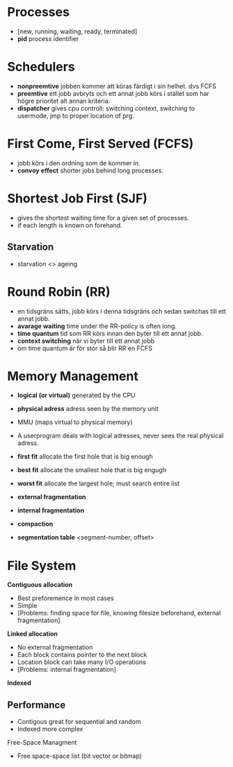 Processes
=========
* [new, running, waiting, ready, terminated]
* **pid** process identifier 

Schedulers 
===========
* **nonpreemtive** jobben kommer att köras färdigt i sin helhet. dvs FCFS
* **preemtive** ett jobb avbryts och ett annat jobb körs i stället som har högre prioritet alt annan kriteria. 
* **dispatcher** gives cpu controll: switching context, switching to usermode, jmp to proper location of prg. 

First Come, First Served (FCFS)
===============================
* jobb körs i den ordning som de kommer in. 
* **convoy effect** shorter jobs behind long processes. 

Shortest Job First (SJF) 
========================
* gives the shortest waiting time for a given set of processes. 
* if each length is known on forehand. 

Starvation 
----------
* starvation <> ageing 


Round Robin (RR)
================
* en tidsgräns sätts, jobb körs i denna tidsgräns och sedan switchas till ett annat jobb. 
* **avarage waiting** time under the RR-policy is often long. 
* **time quantum** tid som RR körs innan den byter till ett annat jobb. 
* **context switching** när vi byter till ett annat jobb 
* om time quantum är för stor så blir RR en FCFS 


Memory Management
=================
* **logical (or virtual)** generated by the CPU 
* **physical adress** adress seen by the memory unit 

* MMU (maps virtual to physical memory) 
* A userprogram deals with logical adresses, never sees the real physical adress. 
* **first fit** allocate the first hole that is big enough
* **best fit** allocate the smallest hole that is big engugh
* **worst fit** allocate the largest hole; must search entire list 
* **external fragmentation** 
* **internal fragmentation** 
* **compaction** 
* **segmentation table** <segment-number, offset> 


File System 
===========
**Contiguous allocation** 
* Best preforemence in most cases
* Simple 
* [Problems: finding space for file, knowing filesize beforehand, external fragmentation] 

**Linked allocation** 
* No external fragmentation 
* Each block contains pointer to the next block 
* Location block can take many I/O operations 
* [Problems: internal fragmentation] 

**Indexed** 

Performance 
-----------
* Contigous great for sequential and random 
* Indexed more complex 

Free-Space Managment 
* Free space-space list (bit vector or bitmap) 
